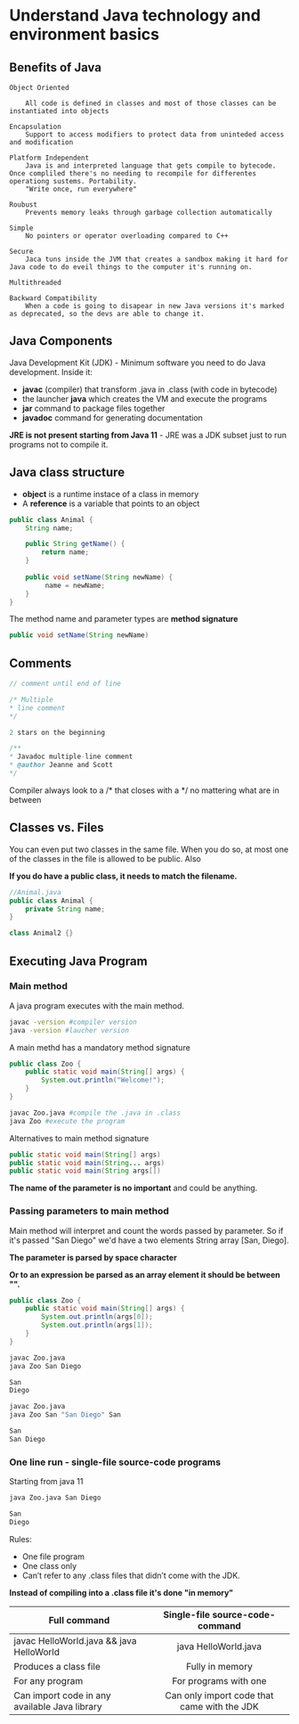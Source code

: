 # Understand Java technology and environment basics

## Benefits of Java
    Object Oriented
        
        All code is defined in classes and most of those classes can be instantiated into objects

    Encapsulation
        Support to access modifiers to protect data from uninteded access and modification

    Platform Independent
        Java is and interpreted language that gets compile to bytecode. Once compliled there's no needing to recompile for differentes operationg sustems. Portability.
        "Write once, run everywhere"

    Roubust
        Prevents memory leaks through garbage collection automatically

    Simple
        No pointers or operator overloading compared to C++

    Secure
        Jaca tuns inside the JVM that creates a sandbox making it hard for Java code to do eveil things to the computer it's running on.
    
    Multithreaded

    Backward Compatibility
        When a code is going to disapear in new Java versions it's marked as deprecated, so the devs are able to change it.

## Java Components
    
Java Development Kit (JDK) - Minimum software you need to do Java development. Inside it:

*  **javac** (compiler) that transform .java in .class (with code in bytecode)
*  the launcher **java** which creates the VM and execute the programs
*  **jar** command to package files together
*  **javadoc** command for generating documentation

**JRE is not present starting from Java 11** - JRE was a JDK subset just to run programs not to compile it.

## Java class structure

* **object** is a runtime instace of a class in memory
* A **reference** is a variable that points to an object

```java
public class Animal {
    String name;

    public String getName() {
        return name;
    }
    
    public void setName(String newName) {
         name = newName;
    }
}
```

The method name and parameter types are **method signature**
```java 
public void setName(String newName)
```

## Comments

```java 
// comment until end of line

/* Multiple
* line comment 
*/

2 stars on the beginning

/**
* Javadoc multiple-line comment 
* @author Jeanne and Scott
*/

```

Compiler always look to a /* that closes with a */ no mattering what are in between

## Classes vs. Files

You can even put two classes in the same file. When you do so, at most one of the classes in the file is allowed to be public. Also 

**If you do have a public class, it needs to match the filename.**

```java
//Animal.java
public class Animal {
    private String name;
}

class Animal2 {}
```

## Executing Java Program

### Main method

A java program executes with the main method. 

```bash
javac -version #compiler version
java -version #laucher version
```

A main methd has a mandatory method signature

```java
public class Zoo {
    public static void main(String[] args) {
        System.out.println("Welcome!");
    }
}
```

```bash
javac Zoo.java #compile the .java in .class
java Zoo #execute the program
```

Alternatives to main method signature

```java
public static void main(String[] args)
public static void main(String... args)
public static void main(String args[])
```

**The name of the parameter is no important** and could be anything.

### Passing parameters to main method

Main method will interpret and count the words passed by parameter. So if it's passed "San Diego" we'd have a two elements String array [San, Diego]. 

**The parameter is parsed by space character**

**Or to an expression be parsed as an array element it should be between "".**

```java
public class Zoo {
    public static void main(String[] args) {
        System.out.println(args[0]);
        System.out.println(args[1]); 
    }
}
```

```bash
javac Zoo.java
java Zoo San Diego

San
Diego

javac Zoo.java
java Zoo San "San Diego" San

San
San Diego
```

### One line run - single-file source-code programs
Starting from java 11

```bash
java Zoo.java San Diego

San
Diego
```

Rules:
* One file program
* One class only
* Can’t refer to any .class files that didn’t come with the JDK.

**Instead of compiling into a .class file it's done "in memory"**

| Full command        |  Single-file source-code-command                                      |
|-----------------------------------------------|:-------------------------------------------:|
| javac HelloWorld.java && java HelloWorld |            java HelloWorld.java                  |
| Produces a class file                    |              Fully in memory                     |
| For any program                          |        For programs with one                     |
| Can import code in any available Java library | Can only import code that came with the JDK |

